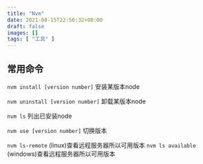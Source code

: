 ```yaml
---
title: "Nvm"
date: 2021-08-15T22:56:32+08:00
draft: false
images: []
tags: [ "工具" ]
---
```


## 常用命令

```nvm install [version number]``` 安装某版本node

```nvm uninstall [version number]``` 卸载某版本node

```nvm ls``` 列出已安装node

```nvm use [version number]``` 切换版本

```nvm ls-remote``` (linux)查看远程服务器所以可用版本
```nvm ls available``` (windows)查看远程服务器所以可用版本

